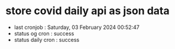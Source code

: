 # store covid daily api as json data

- last cronjob : Saturday, 03 February 2024 00:52:47
- status og cron : success
- status daily cron : success
      
      